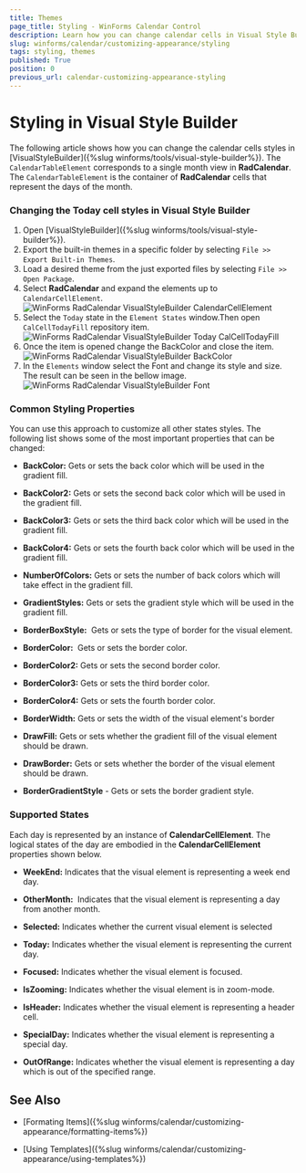 ```yaml
---
title: Themes
page_title: Styling - WinForms Calendar Control
description: Learn how you can change calendar cells in Visual Style Builder.
slug: winforms/calendar/customizing-appearance/styling
tags: styling, themes
published: True
position: 0
previous_url: calendar-customizing-appearance-styling
---
```


# Styling in Visual Style Builder

The following article shows how you can change the calendar cells styles in [VisualStyleBuilder]({%slug winforms/tools/visual-style-builder%}). The `CalendarTableElement` corresponds to a single month view in __RadCalendar__. The `CalendarTableElement` is the container of __RadCalendar__ cells that represent the days of the month. 


### Changing the Today cell styles in Visual Style Builder

1. Open [VisualStyleBuilder]({%slug winforms/tools/visual-style-builder%}).
2. Export the built-in themes in a specific folder by selecting `File >> Export Built-in Themes`.
3. Load a desired theme from the just exported files by selecting `File >> Open Package`.
4. Select __RadCalendar__ and expand the elements up to `CalendarCellElement`.
   ![WinForms RadCalendar VisualStyleBuilder CalendarCellElement](images/calendar-themes001.png)
5. Select the `Today` state in the `Element States` window.Then open `CalCellTodayFill` repository item.
   ![WinForms RadCalendar VisualStyleBuilder Today CalCellTodayFill](images/calendar-themes002.png)
6. Once the item is opened change the BackColor and close the item.
   ![WinForms RadCalendar VisualStyleBuilder BackColor](images/calendar-themes003.png)
7. In the `Elements` window select the Font and change its style and sizе. The result can be seen in the bellow image.
   ![WinForms RadCalendar VisualStyleBuilder Font](images/calendar-themes004.png)


### Common Styling Properties

You can use this approach to customize all other states styles. The following list shows some of the most important properties that can be changed:

* __BackColor:__ Gets or sets the back color which will be used in the gradient fill. 


* __BackColor2:__ Gets or sets the second back color which will be used in the gradient fill. 


* __BackColor3:__ Gets or sets the third back color which will be used in the gradient fill. 

* __BackColor4:__ Gets or sets the fourth back color which will be used in the gradient fill. 

* __NumberOfColors:__ Gets or sets the number of back colors which will take effect in the gradient fill. 

* __GradientStyles:__ Gets or sets the gradient style which will be used in the gradient fill. 

* __BorderBoxStyle:__  Gets or sets the type of border for the visual element. 

* __BorderColor:__  Gets or sets the border color. 

* __BorderColor2:__ Gets or sets the second border color. 

* __BorderColor3:__ Gets or sets the third border color. 

* __BorderColor4:__ Gets or sets the fourth border color. 

* __BorderWidth:__ Gets or sets the width of the visual element's border 

* __DrawFill:__ Gets or sets whether the gradient fill of the visual element should be drawn. 

* __DrawBorder:__ Gets or sets whether the border of the visual element should be drawn. 

* __BorderGradientStyle__ - Gets or sets the border gradient style.

### Supported States 

Each day is represented by an instance of __CalendarCellElement__. The logical states of the day are embodied in the __CalendarCellElement__ properties shown below. 

* __WeekEnd:__ Indicates that the visual element is representing a week end day. 

* __OtherMonth:__  Indicates that the visual element is representing a day from another month. 


* __Selected:__ Indicates whether the current visual element is selected 

* __Today:__ Indicates whether the visual element is representing the current day. 

* __Focused:__ Indicates whether the visual element is focused. 

* __IsZooming:__ Indicates whether the visual element is in zoom-mode. 

* __IsHeader:__ Indicates whether the visual element is representing a header cell. 

* __SpecialDay:__ Indicates whether the visual element is representing a special day. 

* __OutOfRange:__ Indicates whether the visual element is representing a day which is out of the specified range.

## See Also

* [Formating Items]({%slug winforms/calendar/customizing-appearance/formatting-items%})

* [Using Templates]({%slug winforms/calendar/customizing-appearance/using-templates%})
 
